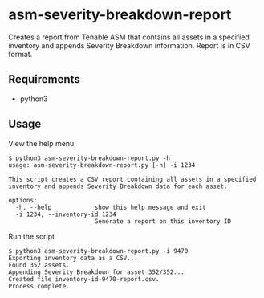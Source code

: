 # asm-severity-breakdown-report
Creates a report from Tenable ASM that contains all assets in a specified inventory and appends Severity Breakdown information. Report is in CSV format.
## Requirements
* python3
## Usage
View the help menu
```
$ python3 asm-severity-breakdown-report.py -h
usage: asm-severity-breakdown-report.py [-h] -i 1234

This script creates a CSV report containing all assets in a specified inventory and appends Severity Breakdown data for each asset.

options:
  -h, --help            show this help message and exit
  -i 1234, --inventory-id 1234
                        Generate a report on this inventory ID
```
Run the script
```
$ python3 asm-severity-breakdown-report.py -i 9470
Exporting inventory data as a CSV...
Found 352 assets.
Appending Severity Breakdown for asset 352/352...
Created file inventory-id-9470-report.csv.
Process complete.
```
